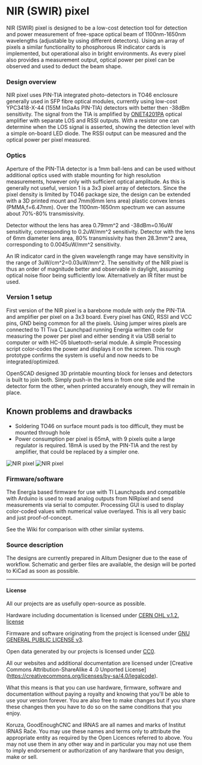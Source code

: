 NIR (SWIR) pixel
======

NIR (SWIR) pixel is designed to be a low-cost detection tool for detection and power measurement of free-space optical beam of 1100nm-1650nm wavelengths (adjustable by using different detectors). Using an array of pixels a similar functionality to phosphorous IR indicator cards is implemented, but operational also in bright environments. As every pixel also provides a measurement output, optical power per pixel can be observed and used to deduct the beam shape.

### Design overview
NIR pixel uses PIN-TIA integrated photo-detectors in TO46 enclosure generally used in SFP fibre optical modules, currently using low-cost YPC3418-X-44 (155M InGaAs PIN-TIA) detectors with better then -38dBm sensitivity. The signal from the TIA is amplified by [ONET4201PA](http://www.ti.com/lit/ds/symlink/onet4201pa.pdf) optical amplifier with separate LOS and RSSI outputs. With a resistor one can determine when the LOS signal is asserted, showing the detection level with a simple on-board LED diode. The RSSI output can be measured and the optical power per pixel measured.

### Optics

Aperture of the PIN-TIA detector is a 1mm ball-lens and can be used without additional optics used with stable mounting for high resolution measurements, however only with sufficient optical amplitude. As this is generally not useful, version 1 is a 3x3 pixel array of detectors. Since the pixel density is limited by TO46 package size, the design can be extended with a 3D printed mount and 7mm(6mm lens area) plastic convex lenses (PMMA,f=6.47mm). Over the 1100nm-1650nm spectrum we can assume about 70%-80% transmissivity.

Detector without the lens has area 0.79mm^2 and -38dBm=0.16uW sensitivity, corresponding to 0.2uW/mm^2 sensitivity.
Detector with the lens of 6mm diameter lens area, 80% transmissivity has then 28.3mm^2 area, corresponding to 0.0045uW/mm^2 sensitivity.

An IR indicator card in the given wavelength range may have sensitivity in the range of 3uW/cm^2=0.03uW/mm^2. The sensitivity of the NIR pixel is thus an order of magnitude better and observable in daylight, assuming optical noise floor being sufficiently low. Alternatively an IR filter must be used.

### Version 1 setup
First version of the NIR pixel is a barebone module with only the PIN-TIA and amplifier per pixel on a 3x3 board. Every pixel has GND, RSSI and VCC pins, GND being common for all the pixels. Using jumper wires pixels are connected to TI Tiva C Launchpad running Energia written code for measuring the power per pixel and either sending it via USB serial to computer or with HC-05 bluetooth-serial module. A simple Processing script color-codes the power and displays it on the screen. This rough prototype confirms the system is useful and now needs to be integrated/optimized.

OpenSCAD designed 3D printable mounting block for lenses and detectors is built to join both. Simply push-in the lens in from one side and the detector form the other, when printed accurately enough, they will remain in place.

## Known problems and drawbacks
 * Soldering TO46 on surface mount pads is too difficult, they must be mounted through hole
 * Power consumption per pixel is 65mA, with 9 pixels quite a large regulator is required. 18mA is used by the PIN-TIA and the rest by amplifier, that could be replaced by a simpler one.

![NIR pixel](https://raw.github.com/IRNAS/NIRpixel/master/ver1/NIRpixelV1-1.jpg)
![NIR pixel](https://raw.github.com/IRNAS/NIRpixel/master/ver1/NIRpixelV1-2.jpg)

### Firmware/software
The Energia based firmware for use with TI Launchpads and compatible with Arduino is used to read analog outputs from NIRpixel and send measurements via serial to computer. Processing GUI is used to display color-coded values with numerical value overlayed. This is all very basic and just proof-of-concept.



See the Wiki for comparison with other similar systems.

### Source description
The designs are currently prepared in Alitum Designer due to the ease of workflow. Schematic and gerber files are available, the design will be ported to KiCad as soon as possible.

---

#### License

All our projects are as usefully open-source as possible.

Hardware including documentation is licensed under [CERN OHL v.1.2. license](http://www.ohwr.org/licenses/cern-ohl/v1.2)

Firmware and software originating from the project is licensed under [GNU GENERAL PUBLIC LICENSE v3](http://www.gnu.org/licenses/gpl-3.0.en.html).

Open data generated by our projects is licensed under [CC0](https://creativecommons.org/publicdomain/zero/1.0/legalcode).

All our websites and additional documentation are licensed under [Creative Commons Attribution-ShareAlike 4 .0 Unported License] (https://creativecommons.org/licenses/by-sa/4.0/legalcode).

What this means is that you can use hardware, firmware, software and documentation without paying a royalty and knowing that you'll be able to use your version forever. You are also free to make changes but if you share these changes then you have to do so on the same conditions that you enjoy.

Koruza, GoodEnoughCNC and IRNAS are all names and marks of Institut IRNAS Rače. 
You may use these names and terms only to attribute the appropriate entity as required by the Open Licences referred to above. You may not use them in any other way and in particular you may not use them to imply endorsement or authorization of any hardware that you design, make or sell.
